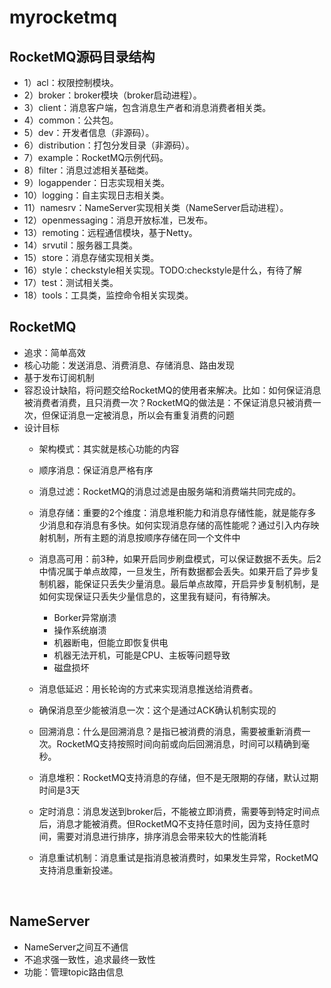# myrocketmq



## RocketMQ源码目录结构
- 1）acl：权限控制模块。
- 2）broker：broker模块（broker启动进程）。
- 3）client：消息客户端，包含消息生产者和消息消费者相关类。
- 4）common：公共包。
- 5）dev：开发者信息（非源码）。
- 6）distribution：打包分发目录（非源码）。
- 7）example：RocketMQ示例代码。
- 8）filter：消息过滤相关基础类。
- 9）logappender：日志实现相关类。
- 10）logging：自主实现日志相关类。
- 11）namesrv：NameServer实现相关类（NameServer启动进程）。
- 12）openmessaging：消息开放标准，已发布。
- 13）remoting：远程通信模块，基于Netty。
- 14）srvutil：服务器工具类。
- 15）store：消息存储实现相关类。
- 16）style：checkstyle相关实现。TODO:checkstyle是什么，有待了解
- 17）test：测试相关类。
- 18）tools：工具类，监控命令相关实现类。



## RocketMQ

- 追求：简单高效
- 核心功能：发送消息、消费消息、存储消息、路由发现
- 基于发布订阅机制
- 容忍设计缺陷，将问题交给RocketMQ的使用者来解决。比如：如何保证消息被消费者消费，且只消费一次？RocketMQ的做法是：不保证消息只被消费一次，但保证消息一定被消息，所以会有重复消费的问题
- 设计目标
  - 架构模式：其实就是核心功能的内容

  - 顺序消息：保证消息严格有序

  - 消息过滤：RocketMQ的消息过滤是由服务端和消费端共同完成的。

  - 消息存储：重要的2个维度：消息堆积能力和消息存储性能，就是能存多少消息和存消息有多快。如何实现消息存储的高性能呢？通过引入内存映射机制，所有主题的消息按顺序存储在同一个文件中

  - 消息高可用：前3种，如果开启同步刷盘模式，可以保证数据不丢失。后2中情况属于单点故障，一旦发生，所有数据都会丢失。如果开启了异步复制机器，能保证只丢失少量消息。最后单点故障，开启异步复制机制，是如何实现保证只丢失少量信息的，这里我有疑问，有待解决。

    - Borker异常崩溃
    - 操作系统崩溃
    - 机器断电，但能立即恢复供电
    - 机器无法开机，可能是CPU、主板等问题导致
    - 磁盘损坏

  - 消息低延迟：用长轮询的方式来实现消息推送给消费者。

  - 确保消息至少能被消息一次：这个是通过ACK确认机制实现的

  - 回溯消息：什么是回溯消息？是指已被消费的消息，需要被重新消费一次。RocketMQ支持按照时间向前或向后回溯消息，时间可以精确到毫秒。

  - 消息堆积：RocketMQ支持消息的存储，但不是无限期的存储，默认过期时间是3天

  - 定时消息：消息发送到broker后，不能被立即消费，需要等到特定时间点后，消息才能被消费。但RocketMQ不支持任意时间，因为支持任意时间，需要对消息进行排序，排序消息会带来较大的性能消耗

  - 消息重试机制：消息重试是指消息被消费时，如果发生异常，RocketMQ支持消息重新投递。

    ​

## NameServer

- NameServer之间互不通信
- 不追求强一致性，追求最终一致性
- 功能：管理topic路由信息